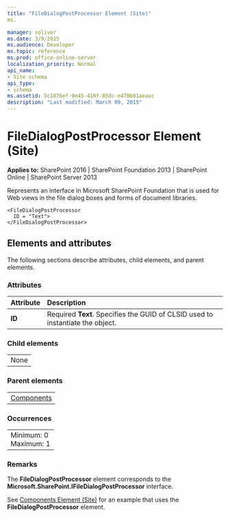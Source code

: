 ```yaml
---
title: "FileDialogPostProcessor Element (Site)"
ms.

manager: soliver
ms.date: 3/9/2015
ms.audience: Developer
ms.topic: reference
ms.prod: office-online-server
localization_priority: Normal
api_name:
- Site schema
api_type:
- schema
ms.assetid: 5c1876ef-9e45-410f-85dc-e478b01aeaac
description: "Last modified: March 09, 2015"
---
```


# FileDialogPostProcessor Element (Site)

 
  
 **Applies to:** SharePoint 2016 | SharePoint Foundation 2013 | SharePoint Online | SharePoint Server 2013
  
Represents an interface in Microsoft SharePoint Foundation that is used for Web views in the file dialog boxes and forms of document libraries.
  
```
<FileDialogPostProcessor
  ID = "Text">
</FileDialogPostProcessor>
```

## Elements and attributes

The following sections describe attributes, child elements, and parent elements.

### Attributes

|**Attribute**|**Description**|
|:-----|:-----|
|**ID** <br/> |Required **Text**. Specifies the GUID of CLSID used to instantiate the object.  <br/> |
   
### Child elements

||
|:-----|
|None |
   
### Parent elements

||
|:-----|
|[Components](components-element-site.md)|
   
### Occurrences

||
|:-----|
|Minimum: 0  <br/> Maximum: 1  <br/> |
   
### Remarks

The **FileDialogPostProcessor** element corresponds to the **Microsoft.SharePoint.IFileDialogPostProcessor** interface. 
  
See [Components Element (Site)](components-element-site.md) for an example that uses the **FileDialogPostProcessor** element. 
  

